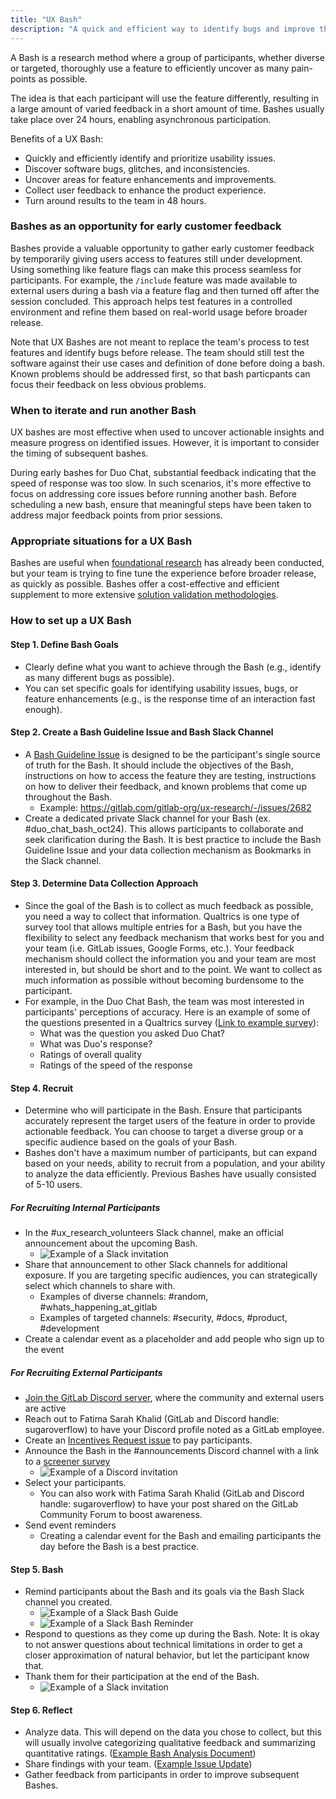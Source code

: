 ```yaml
---
title: "UX Bash"
description: "A quick and efficient way to identify bugs and improve the user experience"
---
```


A Bash is a research method where a group of participants, whether diverse or targeted, thoroughly use a feature to efficiently uncover as many pain-points as possible.

The idea is that each participant will use the feature differently, resulting in a large amount of varied feedback in a short amount of time. Bashes usually take place over 24 hours, enabling asynchronous participation.

Benefits of a UX Bash:

- Quickly and efficiently identify and prioritize usability issues.
- Discover software bugs, glitches, and inconsistencies.
- Uncover areas for feature enhancements and improvements.
- Collect user feedback to enhance the product experience.
- Turn around results to the team in 48 hours.

### Bashes as an opportunity for early customer feedback

Bashes provide a valuable opportunity to gather early customer feedback by temporarily giving users access to features still under development. Using something like feature flags can make this process seamless for participants. For example, the `/include` feature was made available to external users during a bash via a feature flag and then turned off after the session concluded. This approach helps test features in a controlled environment and refine them based on real-world usage before broader release.

Note that UX Bashes are not meant to replace the team's process to test features and identify bugs before release. The team should still test the software against their use cases and definition of done before doing a bash. Known problems should be addressed first, so that bash particpants can focus their feedback on less obvious problems.

### When to iterate and run another Bash

UX bashes are most effective when used to uncover actionable insights and measure progress on identified issues. However, it is important to consider the timing of subsequent bashes.

During early bashes for Duo Chat, substantial feedback indicating that the speed of response was too slow. In such scenarios, it's more effective to focus on addressing core issues before running another bash. Before scheduling a new bash, ensure that meaningful steps have been taken to address major feedback points from prior sessions.

### Appropriate situations for a UX Bash

Bashes are useful when [foundational research](/handbook/product/ux/ux-research/foundational-research/) has already been conducted, but your team is trying to fine tune the experience before broader release, as quickly as possible. Bashes offer a cost-effective and efficient supplement to more extensive [solution validation methodologies](/handbook/product/ux/ux-research/solution-validation-and-methods/).

### How to set up a UX Bash

#### Step 1. Define Bash Goals

- Clearly define what you want to achieve through the Bash (e.g., identify as many different bugs as possible).
- You can set specific goals for identifying usability issues, bugs, or feature enhancements (e.g., is the response time of an interaction fast enough).

#### Step 2. Create a Bash Guideline Issue and Bash Slack Channel

- A [Bash Guideline Issue](https://gitlab.com/gitlab-org/ux-research/-/blob/master/.gitlab/issue_templates/UX%20Bash%20Template.md) is designed to be the participant's single source of truth for the Bash. It should include the objectives of the Bash, instructions on how to access the feature they are testing, instructions on how to deliver their feedback, and known problems that come up throughout the Bash.
  - Example: https://gitlab.com/gitlab-org/ux-research/-/issues/2682
- Create a dedicated private Slack channel for your Bash (ex. #duo_chat_bash_oct24). This allows participants to collaborate and seek clarification during the Bash. It is best practice to include the Bash Guideline Issue and your data collection mechanism as Bookmarks in the Slack channel.

#### Step 3. Determine Data Collection Approach

- Since the goal of the Bash is to collect as much feedback as possible, you need a way to collect that information. Qualtrics is one type of survey tool that allows multiple entries for a Bash, but you have the flexibility to select any feedback mechanism that works best for you and your team (i.e. GitLab issues, Google Forms, etc.). Your feedback mechanism should collect the information you and your team are most interested in, but should be short and to the point. We want to collect as much information as possible without becoming burdensome to the participant.
- For example, in the Duo Chat Bash, the team was most interested in participants' perceptions of accuracy. Here is an example of some of the questions presented in a Qualtrics survey ([Link to example survey](https://gitlab.fra1.qualtrics.com/jfe/form/SV_8p2Hp3HVgsiVEKW)):
  - What was the question you asked Duo Chat?
  - What was Duo's response?
  - Ratings of overall quality
  - Ratings of the speed of the response

#### Step 4. Recruit

- Determine who will participate in the Bash. Ensure that participants accurately represent the target users of the feature in order to provide actionable feedback. You can choose to target a diverse group or a specific audience based on the goals of your Bash.
- Bashes don't have a maximum number of participants, but can expand based on your needs, ability to recruit from a population, and your ability to analyze the data efficiently. Previous Bashes have usually consisted of 5-10 users.

##### For Recruiting Internal Participants

- In the #ux_research_volunteers Slack channel, make an official announcement about the upcoming Bash.
  - ![Example of a Slack invitation](/images/product/ux/ux-research/ux-bash/Bash_Slack_invite.png)
- Share that announcement to other Slack channels for additional exposure. If you are targeting specific audiences, you can strategically select which channels to share with.
  - Examples of diverse channels: #random, #whats_happening_at_gitlab
  - Examples of targeted channels: #security, #docs, #product, #development
- Create a calendar event as a placeholder and add people who sign up to the event

##### For Recruiting External Participants

- [Join the GitLab Discord server](/handbook/marketing/developer-relations/workflows-tools/discord/), where the community and external users are active
- Reach out to Fatima Sarah Khalid (GitLab and Discord handle: sugaroverflow) to have your Discord profile noted as a GitLab employee.
- Create an [Incentives Request issue](/handbook/product/ux/ux-research-coordination/incentives/) to pay participants.
- Announce the Bash in the #announcements Discord channel with a link to a [screener survey](/handbook/product/ux/ux-research/write-effective-screener/)
  - ![Example of a Discord invitation](/images/product/ux/ux-research/ux-bash/Bash_Discord_invite.png)
- Select your participants.
  - You can also work with Fatima Sarah Khalid (GitLab and Discord handle: sugaroverflow) to have your post shared on the GitLab Community Forum to boost awareness.
- Send event reminders
  - Creating a calendar event for the Bash and emailing participants the day before the Bash is a best practice.

#### Step 5. Bash

- Remind participants about the Bash and its goals via the Bash Slack channel you created.
  - ![Example of a Slack Bash Guide](/images/product/ux/ux-research/ux-bash/Bash_Slack_guide.png)
  - ![Example of a Slack Bash Reminder](/images/product/ux/ux-research/ux-bash/Bash_Slack_reminder.png)
- Respond to questions as they come up during the Bash. Note: It is okay to not answer questions about technical limitations in order to get a closer approximation of natural behavior, but let the participant know that.
- Thank them for their participation at the end of the Bash.
  - ![Example of a Slack invitation](/images/product/ux/ux-research/ux-bash/Bash_Slack_thankyou.png)

#### Step 6. Reflect

- Analyze data. This will depend on the data you chose to collect, but this will usually involve categorizing qualitative feedback and summarizing quantitative ratings. ([Example Bash Analysis Document](https://docs.google.com/spreadsheets/d/1jwQklnXPzbEIodXishsQ1eEjuxcvSRxczx1JrVBZhBo/edit#gid=118393419))
- Share findings with your team. ([Example Issue Update](https://gitlab.com/gitlab-org/ux-research/-/issues/2513#note_1494533098))
- Gather feedback from participants in order to improve subsequent Bashes.

